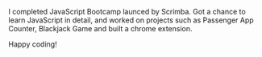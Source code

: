 I completed JavaScript Bootcamp launced by Scrimba. Got a chance to learn JavaScript in detail, and worked on projects such as Passenger App Counter, Blackjack Game and built a chrome extension.

Happy coding!
